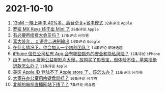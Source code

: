 # 2021-10-10

1. [13pM 一晚上耗电 40%多，后台全关+省电模式](https://www.v2ex.com/t/806801) `32条评论` `Apple`
1. [罗技 MX Keys 终于出 Mini 了](https://www.v2ex.com/t/806799) `28条评论` `Apple`
1. [有必要再续费大会员吗？](https://www.v2ex.com/t/806822) `17条评论` `问与答`
1. [喜大普奔， c 语言二进制输出](https://www.v2ex.com/t/806816) `14条评论` `Google`
1. [在什么情况下，你会加入一个初创团队？](https://www.v2ex.com/t/806815) `14条评论` `职场话题`
1. [iPhone 信任公司私有 App 会有哪些额外的安全和隐私风险？](https://www.v2ex.com/t/806820) `12条评论` `iPhone`
1. [由于 infuse 搜索公益服影片太慢，故购买了影音宝，但体验不佳，苹果拒绝退款怎么办？](https://www.v2ex.com/t/806819) `11条评论` `Apple`
1. [美区 Apple ID 登陆不了 Apple store 了，该怎么办？](https://www.v2ex.com/t/806798) `11条评论` `问与答`
1. [大家在办公室用啥键盘鼠标？](https://www.v2ex.com/t/806808) `10条评论` `问与答`
1. [北邮的电视直播网站下线了？](https://www.v2ex.com/t/806814) `7条评论` `问与答`
